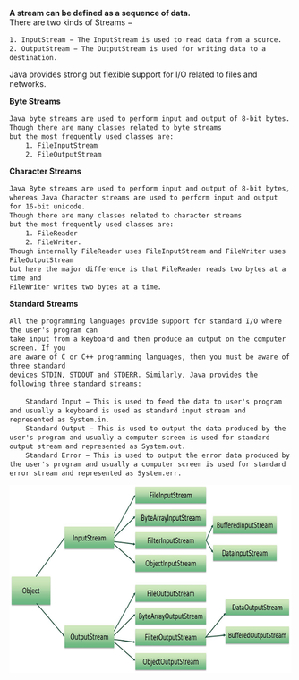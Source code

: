 <b>A stream can be defined as a sequence of data.</b> 
<br>There are two kinds of Streams −

    1. InputStream − The InputStream is used to read data from a source.
    2. OutputStream − The OutputStream is used for writing data to a destination.

Java provides strong but flexible support for I/O related to files and networks.

**Byte Streams**
    
    Java byte streams are used to perform input and output of 8-bit bytes. 
    Though there are many classes related to byte streams 
    but the most frequently used classes are:
        1. FileInputStream 
        2. FileOutputStream

**Character Streams**
    
    Java Byte streams are used to perform input and output of 8-bit bytes, 
    whereas Java Character streams are used to perform input and output for 16-bit unicode. 
    Though there are many classes related to character streams 
    but the most frequently used classes are: 
        1. FileReader
        2. FileWriter. 
    Though internally FileReader uses FileInputStream and FileWriter uses FileOutputStream 
    but here the major difference is that FileReader reads two bytes at a time and 
    FileWriter writes two bytes at a time.

**Standard Streams**

    All the programming languages provide support for standard I/O where the user's program can 
    take input from a keyboard and then produce an output on the computer screen. If you 
    are aware of C or C++ programming languages, then you must be aware of three standard 
    devices STDIN, STDOUT and STDERR. Similarly, Java provides the following three standard streams:

        Standard Input − This is used to feed the data to user's program and usually a keyboard is used as standard input stream and represented as System.in.
        Standard Output − This is used to output the data produced by the user's program and usually a computer screen is used for standard output stream and represented as System.out.
        Standard Error − This is used to output the error data produced by the user's program and usually a computer screen is used for standard error stream and represented as System.err.


![img.png](img.png)
